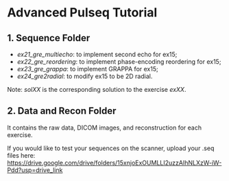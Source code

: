 # Advanced Pulseq Tutorial
## 1. Sequence Folder
* *ex21_gre_multiecho*: to implement second echo for ex15;   
* *ex22_gre_reordering*: to implement phase-encoding reordering for ex15;   
* *ex23_gre_grappa*: to implement GRAPPA for ex15;
* *ex24_gre2radial*: to modify ex15 to be 2D radial.

Note: *solXX* is the corresponding solution to the exercise *exXX*.

## 2. Data and Recon Folder
It contains the raw data, DICOM images, and reconstruction for each exercise.         




If you would like to test your sequences on the scanner, upload your .seq files here: 
https://drive.google.com/drive/folders/15xnjoExOUMLLI2uzzAIhNLXzW-iW-Pdd?usp=drive_link    

